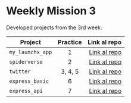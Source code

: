# Weekly Mission 3

Developed projects from the 3rd week:

| Project          | Practice |                                                         Link al repo |
| ---------------- | :------: | -------------------------------------------------------------------: |
| `my_launchx_app` |    1     | [Link al repo](https://github.com/Eholguin05) |
| `spiderverse`    |    2     |    [Link al repo](https://github.com/eholguin05/spiderverse) |
| `twitter`        | 3, 4, 5  |        [Link al repo](https://twitter.com/Eholguin05) |
| `express_basic`  |    6     |  [Link al repo](https://github.com/eholguin05/express_basic) |
| `express_api`    |    7     |    [Link al repo](https://github.com/Eholguin05/express._api) |




